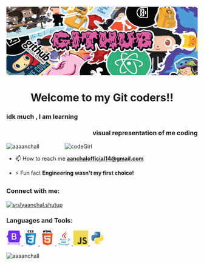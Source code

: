 ![logo](https://github.com/Aaaanchall/Aaaanchall/blob/main/git%20banner.webp)
<h1 align="center">Welcome to my Git coders!!</h1>
<h3 align="left"> idk much , I am learning</h3> <h3 align="right">visual representation of me coding</h3>



<img align="right" alt="codeGirl" width="350" src="https://encrypted-tbn0.gstatic.com/images?q=tbn:ANd9GcRNO6CJIE6Pdpwg39QOCIlFe34rfVw204SxqA&s">

<p align="left"> <img src="https://komarev.com/ghpvc/?username=aaaanchall&label=Profile%20views&color=0e75b6&style=flat" alt="aaaanchall" /> </p>

- 📫 How to reach me **aanchalofficial14@gmail.com**

- ⚡ Fun fact **Engineering wasn't my first choice!**

<h3 align="left">Connect with me:</h3>
<p align="left">
<a href="https://instagram.com/srslyaanchal.shutup" target="blank"><img align="center" src="https://raw.githubusercontent.com/rahuldkjain/github-profile-readme-generator/master/src/images/icons/Social/instagram.svg" alt="srslyaanchal.shutup" height="30" width="40" /></a>
</p>

<h3 align="left">Languages and Tools:</h3>
<p align="left"> <a href="https://getbootstrap.com" target="_blank" rel="noreferrer"> <img src="https://raw.githubusercontent.com/devicons/devicon/master/icons/bootstrap/bootstrap-plain-wordmark.svg" alt="bootstrap" width="40" height="40"/> </a> <a href="https://www.w3schools.com/css/" target="_blank" rel="noreferrer"> <img src="https://raw.githubusercontent.com/devicons/devicon/master/icons/css3/css3-original-wordmark.svg" alt="css3" width="40" height="40"/> </a> <a href="https://www.w3.org/html/" target="_blank" rel="noreferrer"> <img src="https://raw.githubusercontent.com/devicons/devicon/master/icons/html5/html5-original-wordmark.svg" alt="html5" width="40" height="40"/> </a> <a href="https://www.java.com" target="_blank" rel="noreferrer"> <img src="https://raw.githubusercontent.com/devicons/devicon/master/icons/java/java-original.svg" alt="java" width="40" height="40"/> </a> <a href="https://developer.mozilla.org/en-US/docs/Web/JavaScript" target="_blank" rel="noreferrer"> <img src="https://raw.githubusercontent.com/devicons/devicon/master/icons/javascript/javascript-original.svg" alt="javascript" width="40" height="40"/> </a> <a href="https://www.python.org" target="_blank" rel="noreferrer"> <img src="https://raw.githubusercontent.com/devicons/devicon/master/icons/python/python-original.svg" alt="python" width="40" height="40"/> </a> </p>

<p><img align="center" src="https://github-readme-streak-stats.herokuapp.com/?user=aaaanchall&" alt="aaaanchall" /></p>

